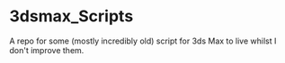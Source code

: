 # 3dsmax_Scripts
A repo for some (mostly incredibly old) script for 3ds Max to live whilst I don't improve them.
